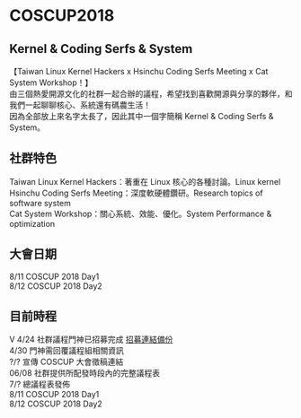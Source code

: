 # COSCUP2018
## Kernel & Coding Serfs & System
【Taiwan Linux Kernel Hackers x Hsinchu Coding Serfs Meeting x Cat System Workshop！】   
由三個熱愛開源文化的社群一起合辦的議程，希望找到喜歡開源與分享的夥伴，和我們一起聊聊核心、系統還有碼農生活！   
因為全部放上來名字太長了，因此其中一個字簡稱 Kernel & Coding Serfs & System。   

## 社群特色
Taiwan Linux Kernel Hackers：著重在 Linux 核心的各種討論。Linux kernel   
Hsinchu Coding Serfs Meeting：深度軟硬體鑽研。Research topics of software system   
Cat System Workshop：關心系統、效能、優化。System Performance & optimization
  
## 大會日期 
8/11 COSCUP 2018 Day1      
8/12 COSCUP 2018 Day2   
      
   
## 目前時程
V 4/24 社群議程門神已招募完成 [招募連結備份](https://www.facebook.com/groups/cat.system/permalink/1924044521239167/)    
4/30 門神需回覆議程組相關資訊   
?/? 宣傳 COSCUP 大會徵稿連結   
06/08 社群提供所配發時段內的完整議程表   
7/? 總議程表發佈   
8/11 COSCUP 2018 Day1    
8/12 COSCUP 2018 Day2    
  

## 




